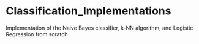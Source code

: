 # Classification_Implementations
Implementation of the Naive Bayes classifier, k-NN algorithm, and Logistic Regression from scratch
